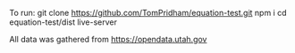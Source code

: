 To run: git clone https://github.com/TomPridham/equation-test.git
        npm i
        cd equation-test/dist
        live-server
        
All data was gathered from https://opendata.utah.gov
